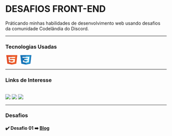 # DESAFIOS FRONT-END

Práticando minhas habilidades de desenvolvimento web usando desafios da comunidade Codelândia do Discord. 
<hr/>

### Tecnologias Usadas
<div style="display: inline_block">
    <img align="center" alt="Romeu-HTML" height="30" width="40" src="https://raw.githubusercontent.com/devicons/devicon/master/icons/html5/html5-original.svg" />
    <img align="center" alt="Romeu-CSS" height="30" width="40" src="https://raw.githubusercontent.com/devicons/devicon/master/icons/css3/css3-original.svg" />
</div>
<hr/>

### Links de Interesse 
<br />
<a href="https://discord.com/invite/QevDJqCzaY" target="_blank"><img src="https://img.shields.io/badge/-Discord-6610F2?style=for-the-badge&logo=discord&logoColor=white" target="_blank"></a>
<a href="https://www.instagram.com/iuricode/" target="_blank"><img src="https://img.shields.io/badge/-Instagram-%23E4405F?style=for-the-badge&logo=instagram&logoColor=white" target="_blank"></a>
<a href="https://github.com/iuricode" target="_blank"><img src="https://img.shields.io/badge/-Github-%5865f2?style=for-the-badge&logo=github&logoColor=white" target="_blank"></a>
<hr/>

### Desafios

#### :heavy_check_mark: Desafio 01 :arrow_right: [Blog](https://github.com/rnevesphp/01-desafio-Blog)
